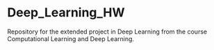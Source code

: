 # Deep_Learning_HW
Repository for the extended project in Deep Learning from the course Computational Learning and Deep Learning.
